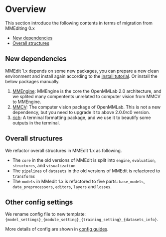 # Overview

This section introduce the following contents in terms of migration from MMEditing 0.x

- [New dependencies](#new-dependencies)
- [Overall structures](#overall-structures)

## New dependencies

MMEdit 1.x depends on some new packages, you can prepare a new clean environment and install again according to the [install tutorial](./get_started.md). Or install the below packages manually.

1. [MMEngine](https://github.com/open-mmlab/mmengine): MMEngine is the core the OpenMMLab 2.0 architecture, and we splited many compentents unrelated to computer vision from MMCV to MMEngine.
2. [MMCV](https://github.com/open-mmlab/mmcv/tree/dev-2.x): The computer vision package of OpenMMLab. This is not a new dependency, but you need to upgrade it to above 2.0.0rc0 version.
3. [rich](https://github.com/Textualize/rich): A terminal formatting package, and we use it to beautify some outputs in the terminal.

## Overall structures

We refactor overall structures in MMEdit 1.x as following.

- The  `core` in the old versions of MMEdit is split into `engine`, `evaluation`, `structures`, and `visualization`
- The `pipelines` of `datasets` in the old versions of MMEdit is refactored to `transforms`
- The `models` in MMedit 1.x is refactored to five parts: `base_models`, `data_preprocessors`, `editors`, `layers` and `losses`.

## Other config settings

We rename config file to new template: `{model_settings}_{module_setting}_{training_setting}_{datasets_info}`.

More details of config are shown in [config guides](/docs/en/user_guides/1_config.md).
